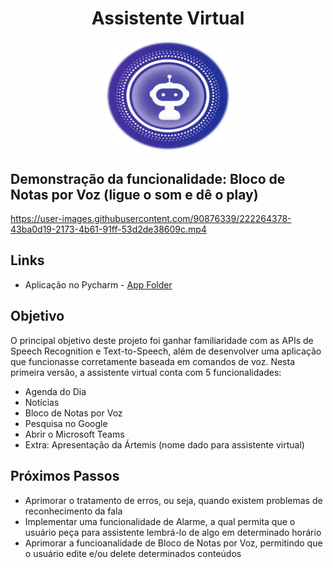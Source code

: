 <h1 align="center">Assistente Virtual
</h1>
<p align="center"> <img width="200px" heigth="500px" src="VoiceBotProject/images/voicebot_logo2.png">
</p>

## Demonstração da funcionalidade: Bloco de Notas por Voz (ligue o som e dê o play)

https://user-images.githubusercontent.com/90876339/222264378-43ba0d19-2173-4b61-91ff-53d2de38609c.mp4

## Links

- Aplicação no Pycharm - [App Folder](https://github.com/lizmarques/Virtual_Assistant_Project/tree/master/VoiceBotProject)

## Objetivo

O principal objetivo deste projeto foi ganhar familiaridade com as APIs de Speech Recognition e Text-to-Speech, além de desenvolver uma aplicação que funcionasse corretamente baseada em comandos de voz. Nesta primeira versão, a assistente virtual conta com 5 funcionalidades:
- Agenda do Dia
- Notícias
- Bloco de Notas por Voz
- Pesquisa no Google
- Abrir o Microsoft Teams
- Extra: Apresentação da Ártemis (nome dado para assistente virtual)


 ## Próximos Passos
- Aprimorar o tratamento de erros, ou seja, quando existem problemas de reconhecimento da fala
- Implementar uma funcionalidade de Alarme, a qual permita que o usuário peça para assistente lembrá-lo de algo em determinado horário
- Aprimorar a funcioanalidade de Bloco de Notas por Voz, permitindo que o usuário edite e/ou delete determinados conteúdos
